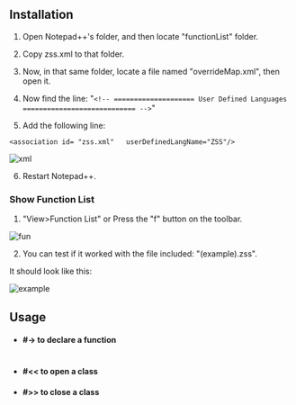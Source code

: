 ## Installation
1. Open Notepad++'s folder, and then locate "functionList" folder.

2. Copy zss.xml to that folder.

3. Now, in that same folder, locate a file named "overrideMap.xml", then open it.

4. Now find the line: 
"```<!-- ==================== User Defined Languages ============================ -->```"

5. Add the following line:

```<association id= "zss.xml"	userDefinedLangName="ZSS"/>```

![xml](images/xml.png)

6. Restart Notepad++.


### Show Function List

1. "View>Function List" or Press the "f" button on the toolbar.

![fun](images/function.png)

2. You can test if it worked with the file included: "(example).zss".

It should look like this:

![example](example/should_look_like_this.png)

## Usage
* #### #-> 		to declare a function
   #
* #### #<<  		to open a class
* #### #>> 		to close a class
